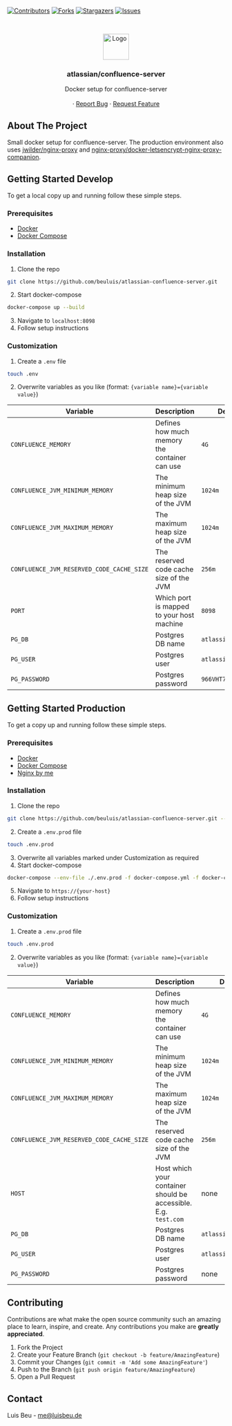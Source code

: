 [![Contributors][contributors-shield]][contributors-url]
[![Forks][forks-shield]][forks-url]
[![Stargazers][stars-shield]][stars-url]
[![Issues][issues-shield]][issues-url]


<!-- PROJECT LOGO -->
<br />
<p align="center">
  <img src="https://wac-cdn.atlassian.com/dam/jcr:d6e2d2db-e58a-40f7-9d1a-d6d22a335c96/Confluence-blue.svg?cdnVersion=1209" alt="Logo" height="60">

  <h3 align="center">atlassian/confluence-server</h3>

  <p align="center">
    Docker setup for confluence-server
    <br />
    <br />
    ·
    <a href="https://github.com/beuluis/atlassian-confluence-server/issues">Report Bug</a>
    ·
    <a href="https://github.com/beuluis/atlassian-confluence-server/issues">Request Feature</a>
  </p>
</p>

<!-- ABOUT THE PROJECT -->
## About The Project

Small docker setup for confluence-server. The production environment also uses [jwilder/nginx-proxy](https://github.com/nginx-proxy/nginx-proxy) and [nginx-proxy/docker-letsencrypt-nginx-proxy-companion](https://github.com/nginx-proxy/docker-letsencrypt-nginx-proxy-companion).

<!-- GETTING STARTED -->
## Getting Started Develop

To get a local copy up and running follow these simple steps.

### Prerequisites

* [Docker](https://docs.docker.com/get-docker/)
* [Docker Compose](https://docs.docker.com/compose/install/)

### Installation

1. Clone the repo
```sh
git clone https://github.com/beuluis/atlassian-confluence-server.git
```
2. Start docker-compose
```sh
docker-compose up --build
```
3. Navigate to `localhost:8098`
4. Follow setup instructions

### Customization

1. Create a `.env` file
```sh
touch .env
```
2. Overwrite variables as you like (format: `{variable name}={variable value}`)

| Variable | Description | Default value | Required |
| --- | --- | --- | --- |
| `CONFLUENCE_MEMORY` | Defines how much memory the container can use | `4G` | false |
| `CONFLUENCE_JVM_MINIMUM_MEMORY` | The minimum heap size of the JVM | `1024m` | false |
| `CONFLUENCE_JVM_MAXIMUM_MEMORY` | The maximum heap size of the JVM | `1024m` | false |
| `CONFLUENCE_JVM_RESERVED_CODE_CACHE_SIZE` | The reserved code cache size of the JVM | `256m` | false |
| `PORT` | Which port is mapped to your host machine | `8098` | false |
| `PG_DB` | Postgres DB name | `atlassianConfluenceDev` | false |
| `PG_USER` | Postgres user | `atlassianConfluenceDev` | false |
| `PG_PASSWORD` | Postgres password | `966VHT7SUcPnaqpJAz32fP` | false |


## Getting Started Production

To get a copy up and running follow these simple steps.

### Prerequisites

* [Docker](https://docs.docker.com/get-docker/)
* [Docker Compose](https://docs.docker.com/compose/install/)
* [Nginx by me](https://github.com/beuluis/nginx)

### Installation

1. Clone the repo
```sh
git clone https://github.com/beuluis/atlassian-confluence-server.git --branch master
```
2. Create a `.env.prod` file
```sh
touch .env.prod
```
3. Overwrite all variables marked under Customization as required
4. Start docker-compose
```sh
docker-compose --env-file ./.env.prod -f docker-compose.yml -f docker-compose.production.yml up -d
```
5. Navigate to `https://{your-host}`
6. Follow setup instructions

### Customization

1. Create a `.env.prod` file
```sh
touch .env.prod
```
2. Overwrite variables as you like (format: `{variable name}={variable value}`)

| Variable | Description | Default value | Required |
| --- | --- | --- | --- |
| `CONFLUENCE_MEMORY` | Defines how much memory the container can use | `4G` | false |
| `CONFLUENCE_JVM_MINIMUM_MEMORY` | The minimum heap size of the JVM | `1024m` | false |
| `CONFLUENCE_JVM_MAXIMUM_MEMORY` | The maximum heap size of the JVM | `1024m` | false |
| `CONFLUENCE_JVM_RESERVED_CODE_CACHE_SIZE` | The reserved code cache size of the JVM | `256m` | false |
| `HOST` | Host which your container should be accessible. E.g. `test.com` | none | true |
| `PG_DB` | Postgres DB name | `atlassianConfluenceProd` | false |
| `PG_USER` | Postgres user | `atlassianConfluenceProd` | false |
| `PG_PASSWORD` | Postgres password | none | true |

<!-- CONTRIBUTING -->
## Contributing

Contributions are what make the open source community such an amazing place to learn, inspire, and create. Any contributions you make are **greatly appreciated**.

1. Fork the Project
2. Create your Feature Branch (`git checkout -b feature/AmazingFeature`)
3. Commit your Changes (`git commit -m 'Add some AmazingFeature'`)
4. Push to the Branch (`git push origin feature/AmazingFeature`)
5. Open a Pull Request


<!-- CONTACT -->
## Contact

Luis Beu - me@luisbeu.de


<!-- MARKDOWN LINKS & IMAGES -->
<!-- https://www.markdownguide.org/basic-syntax/#reference-style-links -->
[contributors-shield]: https://img.shields.io/github/contributors/beuluis/atlassian-confluence-server.svg?style=flat-square
[contributors-url]: https://github.com/beuluis/atlassian-confluence-server/graphs/contributors
[forks-shield]: https://img.shields.io/github/forks/beuluis/atlassian-confluence-server.svg?style=flat-square
[forks-url]: https://github.com/beuluis/atlassian-confluence-server/network/members
[stars-shield]: https://img.shields.io/github/stars/beuluis/atlassian-confluence-server.svg?style=flat-square
[stars-url]: https://github.com/beuluis/atlassian-confluence-server/stargazers
[issues-shield]: https://img.shields.io/github/issues/beuluis/atlassian-confluence-server.svg?style=flat-square
[issues-url]: https://github.com/beuluis/atlassian-confluence-server/issues
[license-shield]: https://img.shields.io/github/license/beuluis/atlassian-confluence-server.svg?style=flat-square
